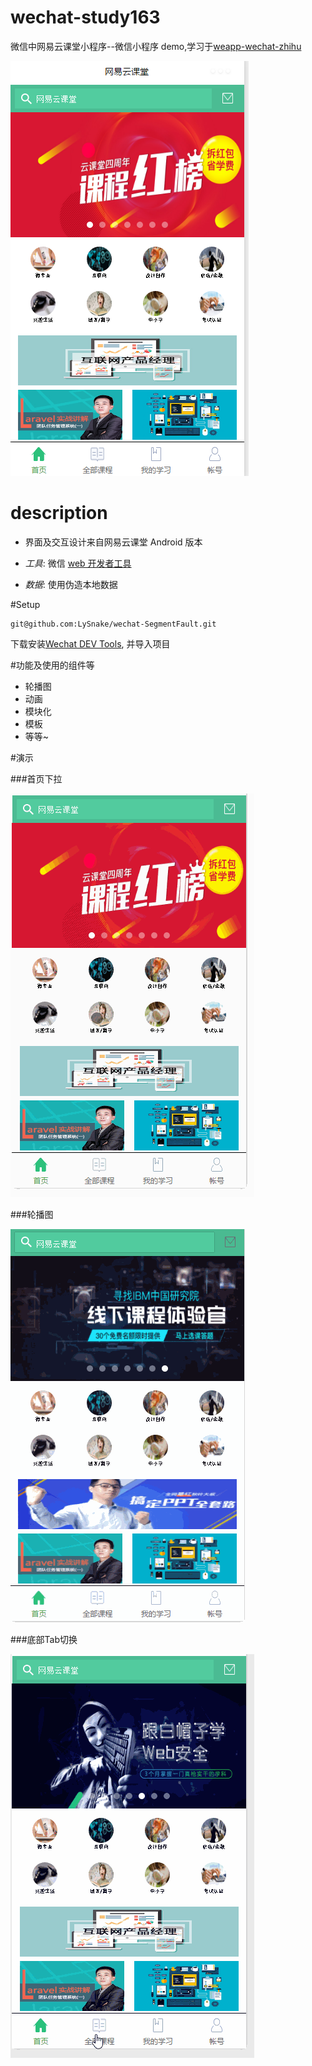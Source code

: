 # wechat-study163

微信中网易云课堂小程序--微信小程序 demo,学习于[weapp-wechat-zhihu](https://github.com/RebeccaHanjw/weapp-wechat-zhihu)

![](images/index.png)
# description

* 界面及交互设计来自网易云课堂 Android 版本

* _工具_: 微信 [web 开发者工具](https://mp.weixin.qq.com/debug/wxadoc/dev/devtools/download.html?t=1474644089359)

* _数据_: 使用伪造本地数据

#Setup 
```
git@github.com:LySnake/wechat-SegmentFault.git
```
下载安装[Wechat DEV Tools](https://mp.weixin.qq.com/debug/wxadoc/dev/devtools/download.html?t=1474644089359), 并导入项目

#功能及使用的组件等

* 轮播图
* 动画
* 模块化
* 模板
* 等等~

#演示

###首页下拉

![](images/下拉.gif)

###轮播图

![](images/banner.gif)

###底部Tab切换

![](images/切换.gif)